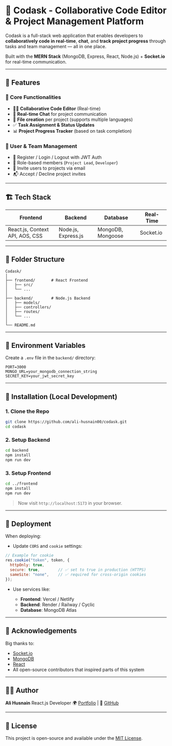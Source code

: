 # 🚀 Codask - Collaborative Code Editor & Project Management Platform

Codask is a full-stack web application that enables developers to **collaboratively code in real-time**, **chat**, and **track project progress** through tasks and team management — all in one place.

Built with the **MERN Stack** (MongoDB, Express, React, Node.js) + **Socket.io** for real-time communication.

---

## 🧠 Features

### 🔧 Core Functionalities

* 🧑‍💻 **Collaborative Code Editor** (Real-time)
* 💬 **Real-time Chat** for project communication
* 📁 **File creation** per project (supports multiple languages)
* ✅ **Task Assignment & Status Updates**
* 📊 **Project Progress Tracker** (based on task completion)

### 👥 User & Team Management

* 🔐 Register / Login / Logout with JWT Auth
* 👥 Role-based members (`Project Lead`, `Developer`)
* 📩 Invite users to projects via email
* 📬 Accept / Decline project invites

---

## 🏗️ Tech Stack

| Frontend                        | Backend             | Database          | Real-Time |
| ------------------------------- | ------------------- | ----------------- | --------- |
| React.js, Context API, AOS, CSS | Node.js, Express.js | MongoDB, Mongoose | Socket.io |

---

## 📂 Folder Structure

```
Codask/
│
├── frontend/       # React Frontend
│   ├── src/
│   └── ...
│
├── backend/        # Node.js Backend
│   ├── models/
│   ├── controllers/
│   ├── routes/
│   └── ...
│
└── README.md
```

---

## 🔐 Environment Variables

Create a `.env` file in the `backend/` directory:

```env
PORT=3000
MONGO_URL=your_mongodb_connection_string
SECRET_KEY=your_jwt_secret_key
```

---

## 💠 Installation (Local Development)

### 1. Clone the Repo

```bash
git clone https://github.com/ali-husnain00/codask.git
cd codask
```

### 2. Setup Backend

```bash
cd backend
npm install
npm run dev
```

### 3. Setup Frontend

```bash
cd ../frontend
npm install
npm run dev
```

> Now visit `http://localhost:5173` in your browser.

---

## 🚀 Deployment

When deploying:

* Update `CORS` and `cookie` settings:

```js
// Example for cookie
res.cookie("token", token, {
  httpOnly: true,
  secure: true,        // ✅ set to true in production (HTTPS)
  sameSite: "none",    // ✅ required for cross-origin cookies
});
```

* Use services like:

  * **Frontend**: Vercel / Netlify
  * **Backend**: Render / Railway / Cyclic
  * **Database**: MongoDB Atlas

---

## 🙌 Acknowledgements

Big thanks to:

* [Socket.io](https://socket.io/)
* [MongoDB](https://www.mongodb.com/)
* [React](https://react.dev/)
* All open-source contributors that inspired parts of this system

---

## 🧑‍💻 Author

**Ali Husnain**
React.js Developer
🌍 [Portfolio](https://alihusnaindev.netlify.app/) | 👥 [GitHub](https://github.com/ali-husnain00)

---

## 📜 License

This project is open-source and available under the [MIT License](LICENSE).
